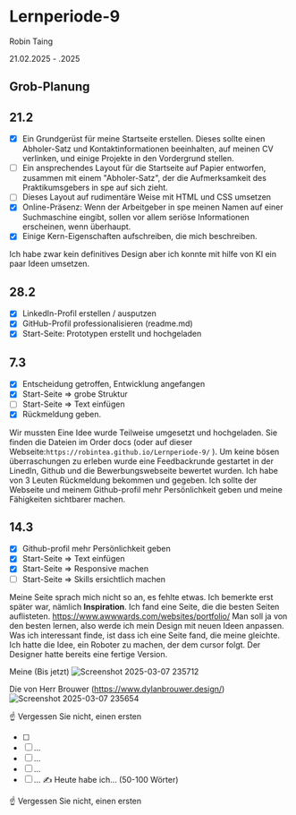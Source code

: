 # Lernperiode-9

Robin Taing

21.02.2025 - .2025

## Grob-Planung


## 21.2
- [x] Ein Grundgerüst für meine Startseite erstellen. Dieses sollte einen Abholer-Satz und Kontaktinformationen beeinhalten, auf meinen CV verlinken, und einige Projekte in den Vordergrund stellen.
- [ ] Ein ansprechendes Layout für die Startseite auf Papier entworfen, zusammen mit einem "Abholer-Satz", der die Aufmerksamkeit des Praktikumsgebers in spe auf sich zieht.
- [ ] Dieses Layout auf rudimentäre Weise mit HTML und CSS umsetzen
- [x] Online-Präsenz: Wenn der Arbeitgeber in spe meinen Namen auf einer Suchmaschine eingibt, sollen vor allem seriöse Informationen erscheinen, wenn überhaupt.
- [x] Einige Kern-Eigenschaften aufschreiben, die mich beschreiben.

Ich habe zwar kein definitives Design aber ich konnte mit hilfe von KI ein paar Ideen umsetzen.

## 28.2
- [x] LinkedIn-Profil erstellen / ausputzen
- [x] GitHub-Profil professionalisieren (readme.md)
- [x] Start-Seite: Prototypen erstellt und hochgeladen

## 7.3
- [x] Entscheidung getroffen, Entwicklung angefangen
- [x] Start-Seite => grobe Struktur
- [ ] Start-Seite => Text einfügen
- [x] Rückmeldung geben.

Wir mussten Eine Idee wurde Teilweise umgesetzt und hochgeladen. Sie finden die Dateien im Order docs (oder auf dieser Webseite:```https://robintea.github.io/Lernperiode-9/``` ). Um keine bösen überraschungen zu erleben wurde eine Feedbackrunde gestartet in der LinedIn, Github und die Bewerbungswebseite bewertet wurden. Ich habe von 3 Leuten Rückmeldung bekommen und gegeben. 
Ich sollte der Webseite und meinem Github-profil mehr Persönlichkeit geben und meine Fähigkeiten sichtbarer machen.

## 14.3
- [x] Github-profil mehr Persönlichkeit geben
- [x] Start-Seite => Text einfügen
- [x] Start-Seite => Responsive machen
- [ ] Start-Seite => Skills ersichtlich machen

Meine Seite sprach mich nicht so an, es fehlte etwas. Ich bemerkte erst später war, nämlich **Inspiration**. Ich fand eine Seite, die die besten Seiten auflisteten.
https://www.awwwards.com/websites/portfolio/
Man soll ja von den besten lernen, also werde ich mein Design mit neuen Ideen anpassen.
Was ich interessant finde, ist dass ich eine Seite fand, die meine gleichte. Ich hatte die Idee, ein Roboter zu machen, der dem cursor folgt. Der Designer hatte bereits eine fertige Version.
</br>

Meine (Bis jetzt)
![Screenshot 2025-03-07 235712](https://github.com/user-attachments/assets/f611a1c6-9d2e-4043-ba9a-fca06ef8f245)

Die von Herr Brouwer (https://www.dylanbrouwer.design/)
![Screenshot 2025-03-07 235654](https://github.com/user-attachments/assets/b96e9cd0-73d7-4f93-9c82-939393bf82c0)

☝️ Vergessen Sie nicht, einen ersten

- [ ]
- [ ] ...
- [ ] ...
- [ ] ...
- [ ] ...
✍️ Heute habe ich... (50-100 Wörter)

☝️ Vergessen Sie nicht, einen ersten
